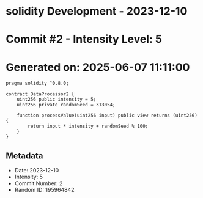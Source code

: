 ﻿# solidity Development - 2023-12-10
# Commit #2 - Intensity Level: 5
# Generated on: 2025-06-07 11:11:00
```solidity
pragma solidity ^0.8.0;

contract DataProcessor2 {
    uint256 public intensity = 5;
    uint256 private randomSeed = 313054;

    function processValue(uint256 input) public view returns (uint256) {
        return input * intensity + randomSeed % 100;
    }
}
```
## Metadata
- Date: 2023-12-10
- Intensity: 5
- Commit Number: 2
- Random ID: 195964842
